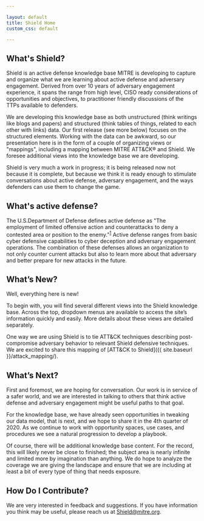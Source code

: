 ```yaml
---

layout: default
title: Shield Home
custom_css: default

---
```

## What's Shield?

Shield is an active defense knowledge base MITRE is developing to capture and organize what we are learning about active defense and adversary engagement.  Derived from over 10 years of adversary engagement experience, it spans the range from high level, CISO ready considerations of opportunities and objectives, to practitioner friendly discussions of the TTPs available to defenders. 

We are developing this knowledge base as both unstructured (think writings like blogs and papers) and structured (think tables of things, related to each other with links) data.  Our first release (see more below) focuses on the structured elements.  Working with the data can be awkward, so our presentation here is in the form of a couple of organizing views or "mappings", including a mapping between MITRE ATT&CK® and Shield.  We foresee additional views into the knowledge base we are developing.

Shield is very much a work in progress; it is being released now not because it is complete, but because we think it is ready enough to stimulate conversations about active defense, adversary engagement, and the ways defenders can use them to change the game.

## What's active defense?

The U.S.Department of Defense defines active defense as "The employment of limited offensive action and counterattacks to deny a contested area or position to the enemy."<sup>[1](https://www.jcs.mil/Portals/36/Documents/Doctrine/pubs/dictionary.pdf?ver=2020-06-18-073638-727)</sup> Active defense ranges from basic cyber defensive capabilities to cyber deception and adversary engagement operations.  The combination of these defenses allows an organization to not only counter current attacks but also to learn more about that adversary and better prepare for new attacks in the future.

## What’s New?

Well, everything here is new!  

To begin with, you will find several different views into the Shield knowledge base. Across the top, dropdown menus are available to access the site’s information quickly and easily. More details about these views are detailed separately.

One way we are using Shield is to tie ATT&CK techniques describing post-compromise adversary behavior to relevant Shield defensive techniques. We are excited to share this mapping of [ATT&CK to Shield]({{ site.baseurl }}/attack_mapping/).

## What’s Next?

First and foremost, we are hoping for conversation.  Our work is in service of a safer world, and we are interested in talking to others that think active defense and adversary engagement might be useful paths to that goal.  

For the knowledge base, we have already seen opportunities in tweaking our data model, that is next, and we hope to share it in the 4th quarter of 2020.  As we continue to work with opportunity spaces, use cases, and procedures we see a natural progression to develop a playbook. 

Of course, there will be additional knowledge base content.  For the record, this will likely never be close to finished; the subject area is nearly infinite and limited more by imagination than anything.  We do hope to analyze the coverage we are giving the landscape and ensure that we are including at least a bit of every type of thing that needs exposure. 

## How Do I Contribute?

We are very interested in feedback and suggestions. If you have information you think may be useful, please reach us at Shield@mitre.org.



